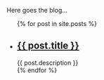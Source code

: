 Here goes the blog...

<ul>
  {% for post in site.posts %}
    <li>
      <h2><a href="/NASA/{{ post.url }}">{{ post.title }}</a></h2>
      {{ post.description }}
    </li>
  {% endfor %}
</ul>
